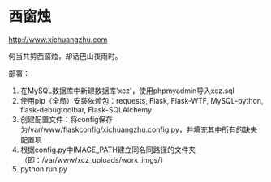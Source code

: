 西窗烛
===

http://www.xichuangzhu.com

何当共剪西窗烛，却话巴山夜雨时。

部署：

1. 在MySQL数据库中新建数据库'xcz'，使用phpmyadmin导入xcz.sql
2. 使用pip（全局）安装依赖包：requests, Flask, Flask-WTF, MySQL-python, flask-debugtoolbar, Flask-SQLAlchemy
3. 创建配置文件：将config保存为/var/www/flaskconfig/xichuangzhu.config.py，并填充其中所有的缺失配置项
4. 根据config.py中IMAGE_PATH建立同名同路径的文件夹（即：/var/www/xcz_uploads/work_imgs/）
5. python run.py
